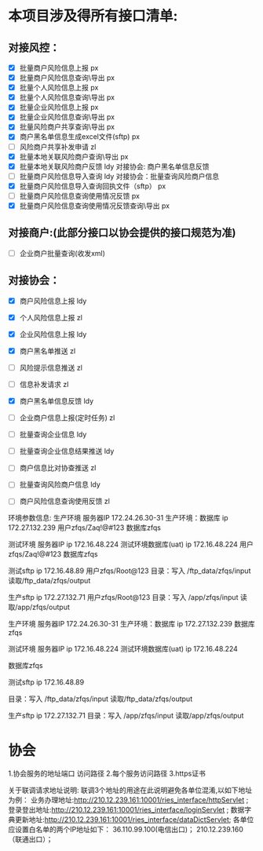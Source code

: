 # 本项目涉及得所有接口清单:

## 对接风控：
- [x] 批量商户风险信息上报                px
- [x] 批量商户风险信息查询\导出           px
- [x] 批量个人风险信息上报                px
- [x] 批量个人风险信息查询\导出           px
- [x] 批量企业风险信息上报                px
- [x] 批量企业风险信息查询\导出           px
- [x] 批量风险商户共享查询\导出           px
- [x] 商户黑名单信息生成excel文件(sftp)        px
- [ ] 风险商户共享补发申请            zl
- [x] 批量本地关联风险商户查询\导出        px
- [x] 批量本地关联风险商户反馈            ldy 对接协会: 商户黑名单信息反馈
- [ ] 批量商户风险信息导入查询            ldy 对接协会：批量查询风险商户信息 
- [x] 批量商户风险信息导入查询回执文件（sftp） px
- [ ] 批量商户风险信息查询使用情况反馈     px
- [x] 批量商户风险信息查询使用情况反馈查询\导出  px

## 对接商户:(此部分接口以协会提供的接口规范为准)
- [ ] 企业商户批量查询(收发xml)

## 对接协会：
- [x] 商户风险信息上报            ldy
- [x] 个人风险信息上报            zl
- [x] 企业风险信息上报            ldy
- [x] 商户黑名单推送              zl
- [ ] 风险提示信息推送            zl
- [ ] 信息补发请求                zl
- [x] 商户黑名单信息反馈           ldy
- [ ] 企业商户信息上报(定时任务)    zl
- [ ] 批量查询企业信息             ldy
- [ ] 批量查询企业信息结果推送      ldy
- [ ] 商户信息比对协查推送          zl
- [ ] 批量查询风险商户信息          ldy
- [ ] 商户风险信息查询使用反馈       zl


环境参数信息:
生产环境 服务器IP
172.24.26.30-31
生产环境：数据库
ip 172.27.132.239
用户zfqs/Zaq!@#123
数据库zfqs

测试环境 服务器IP
ip 172.16.48.224
测试环境数据库(uat)
ip 172.16.48.224
用户zfqs/Zaq!@#123
数据库zfqs

测试sftp
ip 172.16.48.89
用户zfqs/Root@123
目录：写入 /ftp_data/zfqs/input 读取/ftp_data/zfqs/output

生产sftp 
ip 172.27.132.71
用户zfqs/Root@123
目录：写入 /app/zfqs/input 读取/app/zfqs/output




生产环境 服务器IP
172.24.26.30-31
生产环境：数据库
ip 172.27.132.239
数据库zfqs

测试环境 服务器IP
ip 172.16.48.224
测试环境数据库(uat)
ip 172.16.48.224

数据库zfqs

测试sftp
ip 172.16.48.89

目录：写入 /ftp_data/zfqs/input 读取/ftp_data/zfqs/output

生产sftp 
ip 172.27.132.71
目录：写入 /app/zfqs/input 读取/app/zfqs/output


# 协会
1.协会服务的地址端口 访问路径
2.每个服务访问路径
3.https证书

关于联调请求地址说明:
联调3个地址的用途在此说明避免各单位混淆,以如下地址为例：
业务办理地址:http://210.12.239.161:10001/ries_interface/httpServlet
;
登录登出地址:http://210.12.239.161:10001/ries_interface/loginServlet
;
数据字典更新地址:http://210.12.239.161:10001/ries_interface/dataDictServlet;
各单位应设置白名单的两个IP地址如下：
36.110.99.100(电信出口)；
210.12.239.160（联通出口）；




